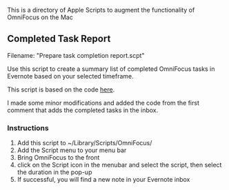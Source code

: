 This is a directory of Apple Scripts to augment the functionality of OmniFocus on the Mac

## Completed Task Report ##
Filename: "Prepare task completion report.scpt"

Use this script to create a summary list of completed OmniFocus tasks in Evernote based on your selected timeframe.

This script is based on the code [here](http://www.tuaw.com/2013/02/18/applescripting-omnifocus-send-completed-task-report-to-evernot/).

I made some minor modifications and added the code from the first comment that adds the completed tasks in the inbox.

### Instructions ###

1. Add this script to ~/Library/Scripts/OmniFocus/
2. Add the Script menu to your menu bar
3. Bring OmniFocus to the front
4. click on the Script icon in the menubar and select the script, then select the duration in the pop-up
5. If successful, you will find a new note in your Evernote inbox